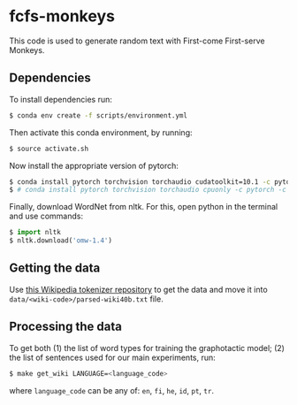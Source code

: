 # fcfs-monkeys

This code is used to generate random text with First-come First-serve Monkeys.

## Dependencies

To install dependencies run:
```bash
$ conda env create -f scripts/environment.yml
```
Then activate this conda environment, by running:
```bash
$ source activate.sh
```

Now install the appropriate version of pytorch:
```bash
$ conda install pytorch torchvision torchaudio cudatoolkit=10.1 -c pytorch -c conda-forge
$ # conda install pytorch torchvision torchaudio cpuonly -c pytorch -c conda-forge
```
Finally, download WordNet from nltk. For this, open python in the terminal and use commands:
```python
$ import nltk
$ nltk.download('omw-1.4')
```


## Getting the data

Use [this Wikipedia tokenizer repository](https://github.com/tpimentelms/wiki-tokenizer) to get the data and move it into `data/<wiki-code>/parsed-wiki40b.txt` file.


## Processing the data

To get both (1) the list of word types for training the graphotactic model; (2) the list of sentences used for our main experiments, run:
```bash
$ make get_wiki LANGUAGE=<language_code>
```
where `language_code` can be any of: `en`, `fi`, `he`, `id`, `pt`, `tr`.

